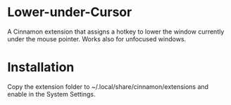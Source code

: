 # Lower-under-Cursor
A Cinnamon extension that assigns a hotkey to lower the window currently under the mouse pointer. Works also for unfocused windows.

# Installation
Copy the extension folder to ~/.local/share/cinnamon/extensions and enable in the System Settings. 
